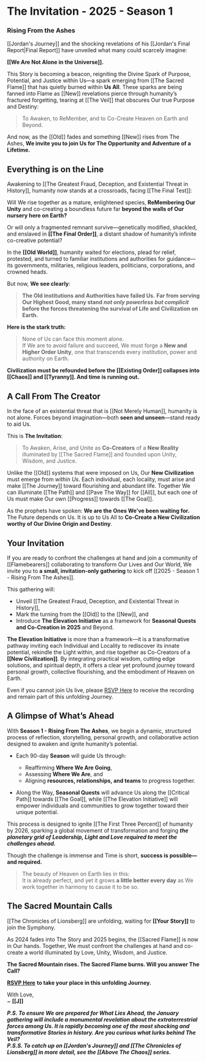 # The Invitation - 2025 - Season 1

### **Rising From the Ashes**

[[Jordan's Journey]] and the shocking revelations of his [[Jordan's Final Report|Final Report]] have unveiled what many could scarcely imagine:  

**[[We Are Not Alone in the Universe]].**

This Story is becoming a beacon, reigniting the Divine Spark of Purpose, Potential, and Justice within Us—a spark emerging from [[The Sacred Flame]] that has quietly burned within **Us All**. These sparks are being fanned into Flame as [[New]] revelations pierce through humanity’s fractured forgetting, tearing at [[The Veil]] that obscures Our true Purpose and Destiny:

> To Awaken, to ReMember, and to Co-Create Heaven on Earth and Beyond.

And now, as the [[Old]] fades and something [[New]] rises from The Ashes, **We invite you to join Us for The Opportunity and Adventure of a Lifetime.**
## **Everything is on the Line**

Awakening to [[The Greatest Fraud, Deception, and Existential Threat in History]], humanity now stands at a crossroads, facing [[The Final Test]]:

Will We rise together as a mature, enlightened species, **ReMembering Our Unity** and co-creating a boundless future far **beyond the walls of Our nursery here on Earth?**

Or will only a fragmented remnant survive—genetically modified, shackled, and enslaved in **[[The Final Order]]**, a distant shadow of humanity’s infinite co-creative potential?

In the **[[Old World]]**, humanity waited for elections, plead for relief, protested, and turned to familiar institutions and authorities for guidance—its governments, militaries, religious leaders, politicians, corporations, and crowned heads. 

But now, **We see clearly**:

> **The Old institutions and Authorities have failed Us.**
> **Far from serving Our Highest Good, many stand *not only powerless but complicit* before the forces threatening the survival of Life and Civilization on Earth.** 

**Here is the stark truth:**  

> None of Us can face this moment alone.  
> If We are to avoid failure and succeed, We must forge a **New and Higher Order Unity**, one that transcends every institution, power and authority on Earth.

**Civilization must be refounded before the [[Existing Order]] collapses into [[Chaos]] and [[Tyranny]]. And time is running out.**
## **A Call From The Creator**

In the face of an existential threat that is [[Not Merely Human]], humanity is not alone. Forces beyond imagination—both **seen and unseen**—stand ready to aid Us.

This is **The Invitation**:

> To Awaken, Arise, and Unite as **Co-Creators** of a **New Reality** illuminated by [[The Sacred Flame]] and founded upon Unity, Wisdom, and Justice.

Unlike the [[Old]] systems that were imposed on Us, Our **New Civilization** must emerge from *within Us*. Each individual, each locality, must arise and make [[The Journey]] toward flourishing and abundant life. Together We can illuminate [[The Path]] and [[Pave The Way]] for [[All]], but each one of Us must make Our own [[Progress]] towards [[The Goal]]. 

As the prophets have spoken: **We are the Ones We’ve been waiting for.** The Future depends on Us. It is up to Us All to **Co-Create a New Civilization worthy of Our Divine Origin and Destiny**. 
## **Your Invitation**

If you are ready to confront the challenges at hand and join a community of [[Flamebearers]] collaborating to transform Our Lives and Our World, We invite you to **a small, invitation-only gathering** to kick off [[2025 - Season 1 - Rising From The Ashes]]. 

This gathering will:

- Unveil [[The Greatest Fraud, Deception, and Existential Threat in History]],
- Mark the turning from the [[Old]] to the [[New]], and
- Introduce **The Elevation Initiative** as a framework for **Seasonal Quests and Co-Creation in 2025** and Beyond.

**The Elevation Initiative** is more than a framework—it is a transformative pathway inviting each Individual and Locality to rediscover its innate potential, rekindle the Light within, and rise together as Co-Creators of a **[[New Civilization]]**. By integrating practical wisdom, cutting edge solutions, and spiritual depth, it offers a clear yet profound journey toward personal growth, collective flourishing, and the embodiment of Heaven on Earth.

Even if you cannot join Us live, please [RSVP Here](x) to receive the recording and remain part of this unfolding Journey.
## **A Glimpse of What’s Ahead**

With **Season 1 - Rising From The Ashes**, we begin a dynamic, structured process of reflection, storytelling, personal growth, and collaborative action designed to awaken and ignite humanity’s potential.

- Each 90-day **Season** will guide Us through:
    
    - Reaffirming **Where We Are Going**,
    - Assessing **Where We Are**, and
    - Aligning **resources, relationships, and teams** to progress together.
        
- Along the Way, **Seasonal Quests** will advance Us along the [[Critical Path]] towards [[The Goal]], while [[The Elevation Initiative]] will empower individuals and communities to grow together toward their unique potential.
    

This process is designed to ignite [[The First Three Percent]] of humanity by 2026, sparking a global movement of transformation and forging ***the planetary grid of Leadership, Light and Love required to meet the challenges ahead.*** 

Though the challenge is immense and Time is short, **success is possible—and required.**

> The beauty of Heaven on Earth lies in this:  
> It is already perfect, and yet it grows **a little better every day** as We work together in harmony to cause it to be so.

## **The Sacred Mountain Calls**

[[The Chronicles of Lionsberg]] are unfolding, waiting for **[[Your Story]]** to join the Symphony.

As 2024 fades into The Story and 2025 begins, the [[Sacred Flame]] is now in Our hands. Together, We must confront the challenges at hand and co-create a world illuminated by Love, Unity, Wisdom, and Justice.

**The Sacred Mountain rises. The Sacred Flame burns. Will you answer The Call?**

**[RSVP Here](x)** **to take your place in this unfolding Journey.**

With Love,  
~ **[[J]]**

_**P.S. To ensure We are prepared for What Lies Ahead, the January gathering will include a monumental revelation about the extraterrestrial forces among Us. It is rapidly becoming one of the most shocking and transformative Stories in history. Are you curious what lurks behind The Veil?**_   
***P.S.S. To catch up on [[Jordan's Journey]] and [[The Chronicles of Lionsberg]] in more detail, see the [[Above The Chaos]] series.*** 